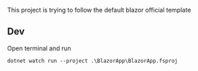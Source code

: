 This project is trying to follow the default blazor official template


## Dev

Open terminal and run
    
    dotnet watch run --project .\BlazorApp\BlazorApp.fsproj

